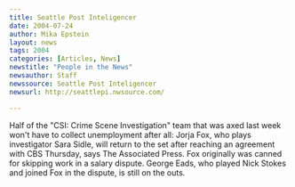 ```yaml
---
title: Seattle Post Inteligencer
date: 2004-07-24
author: Mika Epstein
layout: news
tags: 2004
categories: [Articles, News]
newstitle: "People in the News"
newsauthor: Staff  
newssource: Seattle Post Inteligencer  
newsurl: http://seattlepi.nwsource.com/  

---
```


Half of the "CSI: Crime Scene Investigation" team that was axed last week won't have to collect unemployment after all: Jorja Fox, who plays investigator Sara Sidle, will return to the set after reaching an agreement with CBS Thursday, says The Associated Press. Fox originally was canned for skipping work in a salary dispute. George Eads, who played Nick Stokes and joined Fox in the dispute, is still on the outs.

